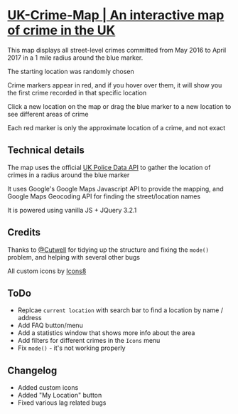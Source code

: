 # [UK-Crime-Map | An interactive map of crime in the UK](https://thatguywiththatname.github.io/UK-Crime-Map/)

This map displays all street-level crimes committed from May 2016 to  April 2017 in a 1 mile radius around the blue marker.

The starting location was randomly chosen

Crime markers appear in red, and if you hover over them, it will show you the first crime recorded in that specific location

Click a new location on the map or drag the blue marker to a new location to see different areas of crime

Each red marker is only the approximate location of a crime, and not exact


## Technical details

The map uses the official [UK Police Data API](https://data.police.uk) to gather the location of crimes in a radius around the blue marker

It uses Google's Google Maps Javascript API to provide the mapping, and Google Maps Geocoding API for finding the street/location names

It is powered using vanilla JS + JQuery 3.2.1


## Credits

Thanks to [@Cutwell](https://github.com/cutwell) for tidying up the structure and fixing the `mode()` problem, and helping with several other bugs

All custom icons by [Icons8](https://icons8.com)

## ToDo

 - Replcae `current location` with search bar to find a location by name / address
 - Add FAQ button/menu
 - Add a statistics window that shows more info about the area
 - Add filters for different crimes in the `Icons` menu
 - Fix `mode()` - it's not working properly

## Changelog

 - Added custom icons
 - Added "My Location" button
 - Fixed various lag related bugs
